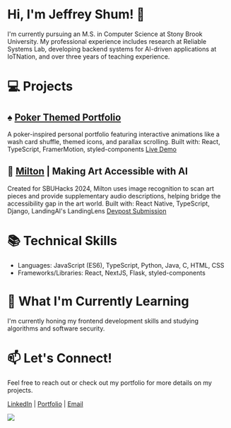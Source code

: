 <!---
For devpost badges https://idemoed.vercel.app/
-->

# Hi, I'm Jeffrey Shum! 👋

I'm currently pursuing an M.S. in Computer Science at Stony Brook University. My professional experience includes research at Reliable Systems Lab, developing backend systems for AI-driven applications at IoTNation, and over three years of teaching experience.

# 💻 Projects
## ♠️ [Poker Themed Portfolio](https://github.com/jeffreyshum/portfolio-v4)
A poker-inspired personal portfolio featuring interactive animations like a wash card shuffle, themed icons, and parallax scrolling.
Built with: React, TypeScript, FramerMotion, styled-components
[Live Demo](https://jeffreyshum.com/)

## 🎨 [Milton](https://github.com/orgs/Milton-Art-Scan/repositories) | Making Art Accessible with AI
Created for SBUHacks 2024, Milton uses image recognition to scan art pieces and provide supplementary audio descriptions, helping bridge the accessibility gap in the art world.
Built with: React Native, TypeScript, Django, LandingAI's LandingLens
[Devpost Submission](https://devpost.com/software/milton-a9shl7)

# 📚 Technical Skills
- Languages: JavaScript (ES6), TypeScript, Python, Java, C, HTML, CSS
- Frameworks/Libraries: React, NextJS, Flask, styled-components

# 🌱 What I'm Currently Learning
I'm currently honing my frontend development skills and studying algorithms and software security.


# 📫 Let's Connect!
Feel free to reach out or check out my portfolio for more details on my projects.

[LinkedIn](https://www.linkedin.com/in/shumjeffrey/) | [Portfolio](https://jeffreyshum.com/) | [Email](mailto:jeffreyshum0416@gmail.com)

[![](https://idemoed.vercel.app/api/wall?username=jeffreyshum)](https://devpost.com/jeffreyshum)
